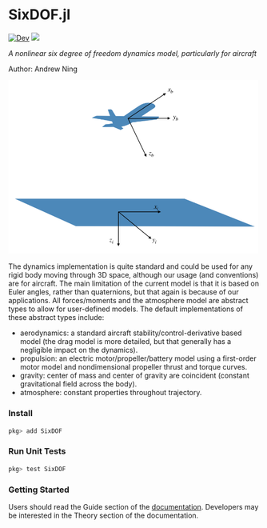 # SixDOF.jl

<!-- [![Stable](https://img.shields.io/badge/docs-stable-blue.svg)](https://andrewning.github.io/SixDOF.jl/stable) -->
[![Dev](https://img.shields.io/badge/docs-dev-blue.svg)](https://flow.byu.edu/SixDOF.jl/dev)
![](https://github.com/byuflowlab/SixDOF.jl/workflows/Run%20tests/badge.svg)

*A nonlinear six degree of freedom dynamics model, particularly for aircraft*

Author: Andrew Ning

<img src="docs/src/cs.png" width="500">

The dynamics implementation is quite standard and could be used for any rigid body moving through 3D space, although our usage (and conventions) are for aircraft.  The main limitation of the current model is that it is based on Euler angles, rather than quaternions, but that again is because of our applications.  All forces/moments and the atmosphere model are abstract types to allow for user-defined models.  The default implementations of these abstract types include:
- aerodynamics: a standard aircraft stability/control-derivative based model (the drag model is more detailed, but that generally has a negligible impact on the dynamics).
- propulsion: an electric motor/propeller/battery model using a first-order motor model and nondimensional propeller thrust and torque curves.
- gravity: center of mass and center of gravity are coincident (constant gravitational field across the body).
- atmosphere: constant properties throughout trajectory.

### Install

```julia
pkg> add SixDOF
```

### Run Unit Tests

```julia
pkg> test SixDOF
```

### Getting Started

Users should read the Guide section of the [documentation](https://flow.byu.edu/SixDOF.jl).  Developers may be interested in the Theory section of the documentation.
